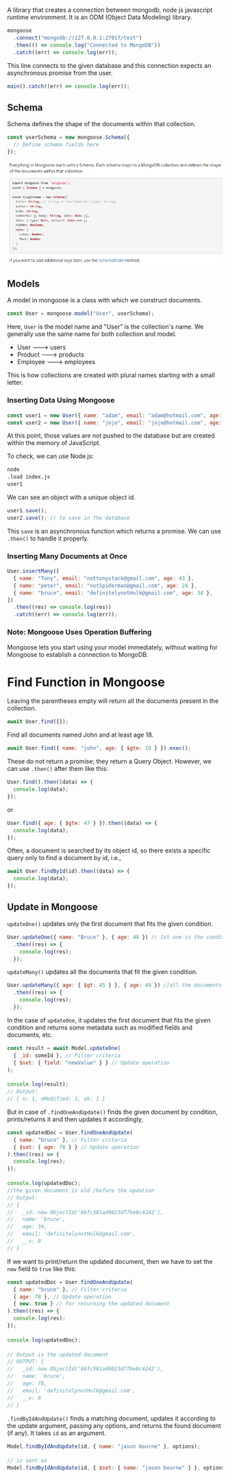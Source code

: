 A library that creates a connection between mongodb, node js javascript runtime environment.
It is an ODM (Object Data Modeling) library.

```javascript
mongoose
  .connect("mongodb://127.0.0.1:27017/test")
  .then(() => console.log("Connected to MongoDB"))
  .catch((err) => console.log(err));
```

This line connects to the given database and this connection expects an asynchronous promise from the user.

```javascript
main().catch((err) => console.log(err));
```

## Schema

Schema defines the shape of the documents within that collection.

```javascript
const userSchema = new mongoose.Schema({
  // Define schema fields here
});
```

![Schema Diagram](schema.png)

## Models

A model in mongoose is a class with which we construct documents.

```javascript
const User = mongoose.model("User", userSchema);
```

Here, `User` is the model name and "User" is the collection's name. We generally use the same name for both collection and model.

- User ---> users
- Product ---> products
- Employee ---> employees

This is how collections are created with plural names starting with a small letter.

### Inserting Data Using Mongoose

```javascript
const user1 = new User({ name: "adam", email: "adam@hotmail.com", age: 45 });
const user2 = new User({ name: "jojo", email: "jojo@hotmail.com", age: 32 });
```

At this point, those values are not pushed to the database but are created within the memory of JavaScript.

To check, we can use Node.js:

```sh
node
.load index.js
user1
```

We can see an object with a unique object id.

```javascript
user1.save();
user2.save(); // to save in the database
```

This `save` is an asynchronous function which returns a promise. We can use `.then()` to handle it properly.

### Inserting Many Documents at Once

```javascript
User.insertMany([
  { name: "Tony", email: "nottonystack@gmail.com", age: 43 },
  { name: "peter", email: "notSpiderman@gmail.com", age: 24 },
  { name: "bruce", email: "definitelynotHulk@gmail.com", age: 34 },
])
  .then((res) => console.log(res))
  .catch((err) => console.log(err));
```

### Note: Mongoose Uses Operation Buffering

Mongoose lets you start using your model immediately, without waiting for Mongoose to establish a connection to MongoDB.

# Find Function in Mongoose

Leaving the parentheses empty will return all the documents present in the collection.

```javascript
await User.find({});
```

Find all documents named John and at least age 18.

```javascript
await User.find({ name: "john", age: { $gte: 18 } }).exec();
```

These do not return a promise; they return a Query Object. However, we can use `.then()` after them like this:

```javascript
User.find().then((data) => {
  console.log(data);
});
```

or

```javascript
User.find({ age: { $gte: 47 } }).then((data) => {
  console.log(data);
});
```

Often, a document is searched by its object id, so there exists a specific query only to find a document by id, i.e.,

```javascript
await User.findById(id).then((data) => {
  console.log(data);
});
```

## Update in Mongoose

`updateOne()` updates only the first document that fits the given condition.

```javascript
User.updateOne({ name: "Bruce" }, { age: 49 }) // 1st one is the condition/filter and second one is the updates
  .then((res) => {
    console.log(res);
  });
```

`updateMany()` updates all the documents that fit the given condition.

```javascript
User.updateMany({ age: { $gt: 45 } }, { age: 49 }) //all the documents having age greater than 45 will have age 49
  .then((res) => {
    console.log(res);
  });
```

In the case of `updateOne`, it updates the first document that fits the given condition and returns some metadata such as modified fields and documents, etc.

```javascript
const result = await Model.updateOne(
  { _id: someId }, // Filter criteria
  { $set: { field: "newValue" } } // Update operation
);

console.log(result);
// Output:
// { n: 1, nModified: 1, ok: 1 }
```

But in case of `.findOneAndUpdate()` finds the given document by condition, prints/returns it and then updates it accordingly,

```javascript
const updatedDoc = User.findOneAndUpdate(
  { name: "bruce" }, // Filter criteria
  { $set: { age: 78 } } // Update operation
).then((res) => {
  console.log(res);
});

console.log(updatedDoc);
//the given document is old /before the updation
// Output:
// {
//   _id: new ObjectId('66fc581ad9023d77be8c4242'),
//   name: 'bruce',
//   age: 34,
//   email: 'definitelynotHulk@gmail.com',
//   __v: 0
// }
```

If we want to print/return the updated document, then we have to set the `new` field to `true` like this:

```javascript
const updatedDoc = User.findOneAndUpdate(
  { name: "bruce" }, // Filter criteria
  { age: 78 }, // Update operation
  { new: true } // for returning the updated document
).then((res) => {
  console.log(res);
});

console.log(updatedDoc);

// Output is the updated document
// OUTPUT: {
//   _id: new ObjectId('66fc581ad9023d77be8c4242'),
//   name: 'bruce',
//   age: 78,
//   email: 'definitelynotHulk@gmail.com',
//   __v: 0
// }
```

`.findByIdAndUpdate()` finds a matching document, updates it according to the update argument, passing any options, and returns the found document (if any). It takes `id` as an argument.

```javascript
Model.findByIdAndUpdate(id, { name: "jason bourne" }, options);

// is sent as
Model.findByIdAndUpdate(id, { $set: { name: "jason bourne" } }, options);
```
```
